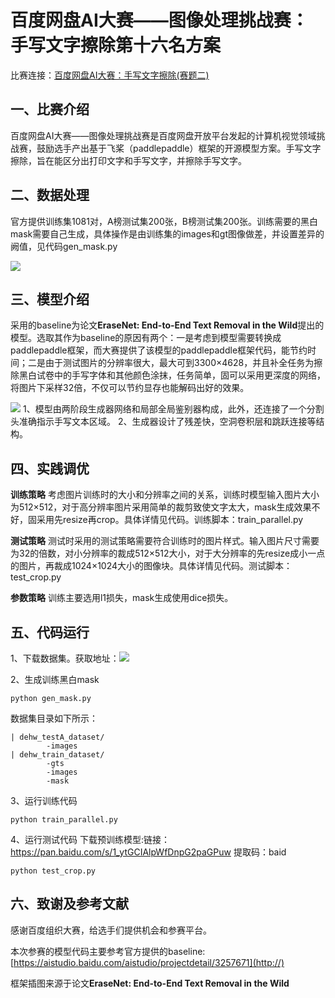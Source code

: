 # 百度网盘AI大赛——图像处理挑战赛：手写文字擦除第十六名方案
   
比赛连接：[百度网盘AI大赛：手写文字擦除(赛题二)](https://aistudio.baidu.com/aistudio/competition/detail/129/0/introduction)

## 一、比赛介绍
百度网盘AI大赛——图像处理挑战赛是百度网盘开放平台发起的计算机视觉领域挑战赛，鼓励选手产出基于飞桨（paddlepaddle）框架的开源模型方案。手写文字擦除，旨在能区分出打印文字和手写文字，并擦除手写文字。

## 二、数据处理
官方提供训练集1081对，A榜测试集200张，B榜测试集200张。训练需要的黑白mask需要自己生成，具体操作是由训练集的images和gt图像做差，并设置差异的阙值，见代码gen_mask.py

![](https://ai-studio-static-online.cdn.bcebos.com/cd3e3041e72843f9b702c3c2314067d6fdb0fec237654086be1f3ca79f031b14)

## 三、模型介绍
采用的baseline为论文**EraseNet: End-to-End Text Removal in the Wild**提出的模型。选取其作为baseline的原因有两个：一是考虑到模型需要转换成paddlepaddle框架，而大赛提供了该模型的paddlepaddle框架代码，能节约时间；二是由于测试图片的分辨率很大，最大可到3300×4628，并且补全任务为擦除黑白试卷中的手写字体和其他颜色涂抹，任务简单，固可以采用更深度的网络，将图片下采样32倍，不仅可以节约显存也能解码出好的效果。

![](https://tva1.sinaimg.cn/large/008i3skNgy1gxgogc9id0j31m80u0tds.jpg)
1、模型由两阶段生成器网络和局部全局鉴别器构成，此外，还连接了一个分割头准确指示手写文本区域。
2、生成器设计了残差快，空洞卷积层和跳跃连接等结构。

## 四、实践调优
**训练策略**
考虑图片训练时的大小和分辨率之间的关系，训练时模型输入图片大小为512×512，对于高分辨率图片采用简单的裁剪致使文字太大，mask生成效果不好，固采用先resize再crop。具体详情见代码。训练脚本：train_parallel.py

**测试策略**
测试时采用的测试策略需要符合训练时的图片样式。输入图片尺寸需要为32的倍数，对小分辨率的裁成512×512大小，对于大分辨率的先resize成小一点的图片，再裁成1024×1024大小的图像块。具体详情见代码。测试脚本：test_crop.py

**参数策略**
训练主要选用l1损失，mask生成使用dice损失。

## 五、代码运行
1、下载数据集。获取地址：![](https://aistudio.baidu.com/aistudio/competition/detail/129/0/datasets)

2、生成训练黑白mask
```
python gen_mask.py
```
数据集目录如下所示：
```
| dehw_testA_dataset/
        -images
| dehw_train_dataset/
        -gts
        -images
        -mask
```

3、运行训练代码
```
python train_parallel.py
```

4、运行测试代码
下载预训练模型:链接：https://pan.baidu.com/s/1_ytGCIAlpWfDnpG2paGPuw   提取码：baid
```
python test_crop.py
```
## 六、致谢及参考文献
感谢百度组织大赛，给选手们提供机会和参赛平台。

本次参赛的模型代码主要参考官方提供的baseline:[https://aistudio.baidu.com/aistudio/projectdetail/3257671](http://)

框架插图来源于论文**EraseNet: End-to-End Text Removal in the Wild**


